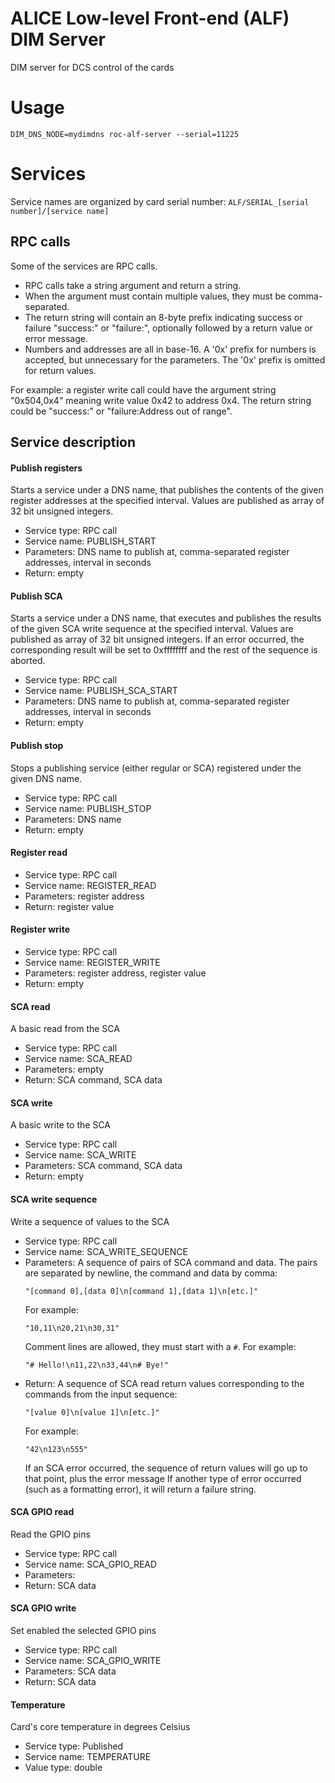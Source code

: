 # ALICE Low-level Front-end (ALF) DIM Server
DIM server for DCS control of the cards


# Usage
`DIM_DNS_NODE=mydimdns roc-alf-server --serial=11225`


# Services

Service names are organized by card serial number:
`ALF/SERIAL_[serial number]/[service name]`

## RPC calls
Some of the services are RPC calls.
* RPC calls take a string argument and return a string.
* When the argument must contain multiple values, they must be comma-separated.
* The return string will contain an 8-byte prefix indicating success or failure "success:" or "failure:",
  optionally followed by a return value or error message.
* Numbers and addresses are all in base-16. A '0x' prefix for numbers is accepted, but unnecessary for the parameters. 
  The '0x' prefix is omitted for return values.

For example: a register write call could have the argument string "0x504,0x4" meaning write value 0x42 to address 0x4.
The return string could be "success:" or "failure:Address out of range".

## Service description

#### Publish registers
Starts a service under a DNS name, that publishes the contents of the given register addresses at the specified 
interval.
Values are published as array of 32 bit unsigned integers. 
* Service type: RPC call
* Service name: PUBLISH_START
* Parameters: DNS name to publish at, comma-separated register addresses, interval in seconds
* Return: empty

#### Publish SCA
Starts a service under a DNS name, that executes and publishes the results of the given SCA write sequence at the 
specified interval. Values are published as array of 32 bit unsigned integers.
If an error occurred, the corresponding result will be set to 0xffffffff and the rest of the sequence is aborted. 
* Service type: RPC call
* Service name: PUBLISH_SCA_START
* Parameters: DNS name to publish at, comma-separated register addresses, interval in seconds
* Return: empty

#### Publish stop
Stops a publishing service (either regular or SCA) registered under the given DNS name.
* Service type: RPC call
* Service name: PUBLISH_STOP
* Parameters: DNS name
* Return: empty

#### Register read
* Service type: RPC call
* Service name: REGISTER_READ
* Parameters: register address
* Return: register value

#### Register write
* Service type: RPC call
* Service name: REGISTER_WRITE
* Parameters: register address, register value
* Return: empty

#### SCA read
A basic read from the SCA
* Service type: RPC call
* Service name: SCA_READ
* Parameters: empty
* Return: SCA command, SCA data

#### SCA write
A basic write to the SCA
* Service type: RPC call
* Service name: SCA_WRITE
* Parameters: SCA command, SCA data
* Return: empty

#### SCA write sequence
Write a sequence of values to the SCA
* Service type: RPC call
* Service name: SCA_WRITE_SEQUENCE
* Parameters: A sequence of pairs of SCA command and data. The pairs are separated by newline, the command and data by 
    comma: 
    ~~~
    "[command 0],[data 0]\n[command 1],[data 1]\n[etc.]" 
    ~~~
    For example:
    ~~~
    "10,11\n20,21\n30,31"
    ~~~
    Comment lines are allowed, they must start with a `#`. For example:
    ~~~
    "# Hello!\n11,22\n33,44\n# Bye!"
    ~~~ 
* Return: A sequence of SCA read return values corresponding to the commands from the input sequence:
    ~~~
    "[value 0]\n[value 1]\n[etc.]"
    ~~~
    For example:
    ~~~
    "42\n123\n555"
    ~~~
    If an SCA error occurred, the sequence of return values will go up to that point, plus the error message
    If another type of error occurred (such as a formatting error), it will return a failure string. 
    

#### SCA GPIO read
Read the GPIO pins
* Service type: RPC call
* Service name: SCA_GPIO_READ
* Parameters:
* Return: SCA data

#### SCA GPIO write
Set enabled the selected GPIO pins
* Service type: RPC call
* Service name: SCA_GPIO_WRITE
* Parameters: SCA data
* Return: SCA data

#### Temperature
Card's core temperature in degrees Celsius
* Service type: Published
* Service name: TEMPERATURE
* Value type: double

